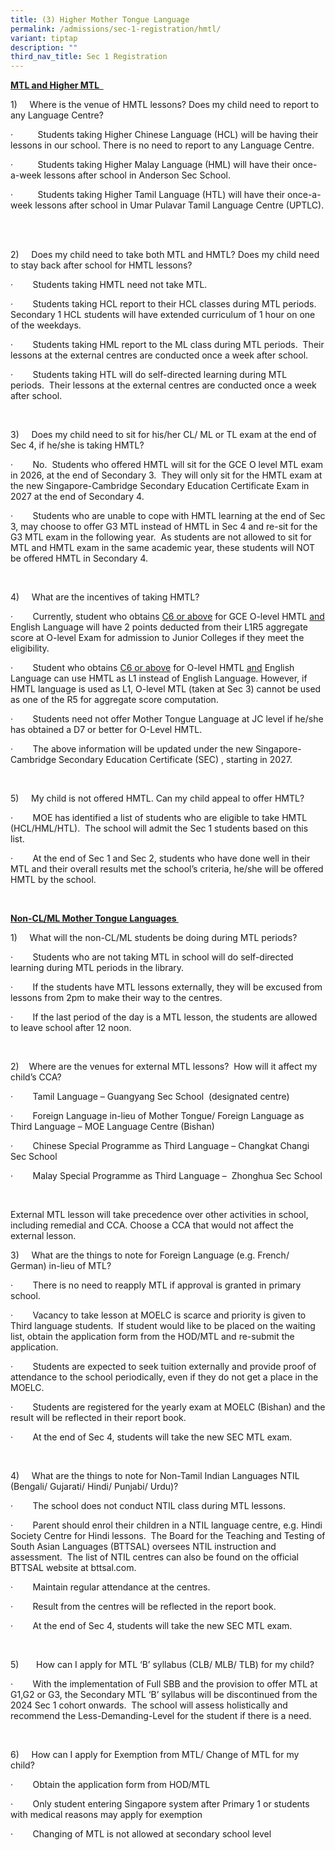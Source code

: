 ```yaml
---
title: (3) Higher Mother Tongue Language
permalink: /admissions/sec-1-registration/hmtl/
variant: tiptap
description: ""
third_nav_title: Sec 1 Registration
---
```

<p><strong><u>MTL and Higher MTL &nbsp;</u></strong></p><p>1)&nbsp;&nbsp;&nbsp;&nbsp; Where is the venue of HMTL lessons? Does my child need to report to any Language Centre?</p><p>·&nbsp;&nbsp;&nbsp;&nbsp;&nbsp;&nbsp;&nbsp;&nbsp;&nbsp; Students taking Higher Chinese Language (HCL) will be having their lessons in our school. There is no need to report to any Language Centre.</p><p>·&nbsp;&nbsp;&nbsp;&nbsp;&nbsp;&nbsp;&nbsp;&nbsp;&nbsp; Students taking Higher Malay Language (HML) will have their once-a-week lessons after school in Anderson Sec School. &nbsp;&nbsp;</p><p>·&nbsp;&nbsp;&nbsp;&nbsp;&nbsp;&nbsp;&nbsp;&nbsp;&nbsp; Students taking Higher Tamil Language (HTL) will have their once-a-week lessons after school in Umar Pulavar Tamil Language Centre (UPTLC). &nbsp;</p><p>&nbsp;</p><p>2)&nbsp;&nbsp;&nbsp;&nbsp; Does my child need to take both MTL and HMTL? Does my child need to stay back after school for HMTL lessons?</p><p>·&nbsp;&nbsp;&nbsp;&nbsp;&nbsp;&nbsp;&nbsp; Students taking HMTL need not take MTL.</p><p>·&nbsp;&nbsp;&nbsp;&nbsp;&nbsp;&nbsp;&nbsp; Students taking HCL report to their HCL classes during MTL periods.&nbsp; Secondary 1 HCL students will have extended curriculum of 1 hour on one of the weekdays.</p><p>·&nbsp;&nbsp;&nbsp;&nbsp;&nbsp;&nbsp;&nbsp; Students taking HML report to the ML class during MTL periods. &nbsp;Their lessons at the external centres are conducted once a week after school.&nbsp;&nbsp;</p><p>·&nbsp;&nbsp;&nbsp;&nbsp;&nbsp;&nbsp;&nbsp; Students taking HTL will do self-directed learning during MTL periods.&nbsp; Their lessons at the external centres are conducted once a week after school.&nbsp;&nbsp;</p><p>&nbsp;</p><p>3)&nbsp;&nbsp;&nbsp;&nbsp; Does my child need to sit for his/her CL/ ML or TL exam at the end of Sec 4, if he/she is taking HMTL?</p><p>·&nbsp;&nbsp;&nbsp;&nbsp;&nbsp;&nbsp;&nbsp; No.&nbsp; Students who offered HMTL will sit for the GCE O level MTL exam in 2026, at the end of Secondary 3.&nbsp; They will only sit for the HMTL exam at the new Singapore-Cambridge Secondary Education Certificate Exam in 2027 at the end of Secondary 4. &nbsp;</p><p>·&nbsp;&nbsp;&nbsp;&nbsp;&nbsp;&nbsp;&nbsp; Students who are unable to cope with HMTL learning at the end of Sec 3, may choose to offer G3 MTL instead of HMTL in Sec 4 and re-sit for the G3 MTL exam in the following year.&nbsp; As students are not allowed to sit for MTL and HMTL exam in the same academic year, these students will NOT be offered HMTL in Secondary 4.</p><p>&nbsp;</p><p>4)&nbsp;&nbsp;&nbsp;&nbsp; What are the incentives of taking HMTL?</p><p>·&nbsp;&nbsp;&nbsp;&nbsp;&nbsp;&nbsp;&nbsp; Currently, student who obtains <u>C6 or above</u> for GCE O-level HMTL <u>and</u> English Language will have 2 points deducted from their L1R5 aggregate score at O-level Exam for admission to Junior Colleges if they meet the eligibility.</p><p>·&nbsp;&nbsp;&nbsp;&nbsp;&nbsp;&nbsp;&nbsp; Student who obtains <u>C6 or above</u> for O-level HMTL <u>and</u> English Language can use HMTL as L1 instead of English Language. However, if HMTL language is used as L1, O-level MTL (taken at Sec 3) cannot be used as one of the R5 for aggregate score computation.&nbsp;</p><p>·&nbsp;&nbsp;&nbsp;&nbsp;&nbsp;&nbsp;&nbsp; Students need not offer Mother Tongue Language at JC level if he/she has obtained a D7 or better for O-Level HMTL.</p><p>·&nbsp;&nbsp;&nbsp;&nbsp;&nbsp;&nbsp;&nbsp; The above information will be updated under the new Singapore-Cambridge Secondary Education Certificate (SEC) , starting in 2027.</p><p>&nbsp;</p><p>5)&nbsp;&nbsp;&nbsp;&nbsp; My child is not offered HMTL. Can my child appeal to offer HMTL?</p><p>·&nbsp;&nbsp;&nbsp;&nbsp;&nbsp;&nbsp;&nbsp; MOE has identified a list of students who are eligible to take HMTL (HCL/HML/HTL).&nbsp; The school will admit the Sec 1 students based on this list.&nbsp;</p><p>·&nbsp;&nbsp;&nbsp;&nbsp;&nbsp;&nbsp;&nbsp; At the end of Sec 1 and Sec 2, students who have done well in their MTL and their overall results met the school’s criteria, he/she will be offered HMTL by the school.&nbsp;&nbsp; &nbsp;&nbsp;</p><p>&nbsp;</p><p><strong><u>Non-CL/ML Mother Tongue Languages&nbsp;</u></strong></p><p>1)&nbsp;&nbsp;&nbsp;&nbsp; What will the non-CL/ML students be doing during MTL periods?&nbsp;&nbsp;</p><p>·&nbsp;&nbsp;&nbsp;&nbsp;&nbsp;&nbsp;&nbsp; Students who are not taking MTL in school will do self-directed learning during MTL periods in the library.&nbsp;</p><p>·&nbsp;&nbsp;&nbsp;&nbsp;&nbsp;&nbsp;&nbsp; If the students have MTL lessons externally, they will be excused from lessons from 2pm to make their way to the centres. &nbsp;&nbsp;</p><p>·&nbsp;&nbsp;&nbsp;&nbsp;&nbsp;&nbsp;&nbsp; If the last period of the day is a MTL lesson, the students are allowed to leave school after 12 noon.</p><p>&nbsp;</p><p>2)&nbsp;&nbsp;&nbsp; Where are the venues for external MTL lessons?&nbsp; How will it affect my child’s CCA?</p><p>·&nbsp;&nbsp;&nbsp;&nbsp;&nbsp;&nbsp;&nbsp; Tamil Language – Guangyang Sec School&nbsp; (designated centre) &nbsp;&nbsp;</p><p>·&nbsp;&nbsp;&nbsp;&nbsp;&nbsp;&nbsp;&nbsp; Foreign Language in-lieu of Mother Tongue/ Foreign Language as Third Language – MOE Language Centre (Bishan)</p><p>·&nbsp;&nbsp;&nbsp;&nbsp;&nbsp;&nbsp;&nbsp; Chinese Special Programme as Third Language – Changkat Changi Sec School</p><p>·&nbsp;&nbsp;&nbsp;&nbsp;&nbsp;&nbsp;&nbsp; Malay Special Programme as Third Language – &nbsp;Zhonghua Sec School</p><p>&nbsp;</p><p>External MTL lesson will take precedence over other activities in school, including remedial and CCA. Choose a CCA that would not affect the external lesson.</p><p></p><p>3)&nbsp;&nbsp;&nbsp;&nbsp; What are the things to note for Foreign Language (e.g. French/ German) in-lieu of MTL?</p><p>·&nbsp;&nbsp;&nbsp;&nbsp;&nbsp;&nbsp;&nbsp; There is no need to reapply MTL if approval is granted in primary school.&nbsp;</p><p>·&nbsp;&nbsp;&nbsp;&nbsp;&nbsp;&nbsp;&nbsp; Vacancy to take lesson at MOELC is scarce and priority is given to Third language students.&nbsp; If student would like to be placed on the waiting list, obtain the application form from the HOD/MTL and re-submit the application.</p><p>·&nbsp;&nbsp;&nbsp;&nbsp;&nbsp;&nbsp;&nbsp; Students are expected to seek tuition externally and provide proof of attendance to the school periodically, even if they do not get a place in the MOELC.</p><p>·&nbsp;&nbsp;&nbsp;&nbsp;&nbsp;&nbsp;&nbsp; Students are registered for the yearly exam at MOELC (Bishan) and the result will be reflected in their report book.</p><p>·&nbsp;&nbsp;&nbsp;&nbsp;&nbsp;&nbsp;&nbsp; At the end of Sec 4, students will take the new SEC MTL exam.</p><p>&nbsp;</p><p>4)&nbsp;&nbsp;&nbsp;&nbsp; What are the things to note for Non-Tamil Indian Languages NTIL (Bengali/ Gujarati/ Hindi/ Punjabi/ Urdu)?&nbsp; <strong>&nbsp;</strong></p><p>·&nbsp;&nbsp;&nbsp;&nbsp;&nbsp;&nbsp;&nbsp; The school does not conduct NTIL class during MTL lessons. &nbsp;&nbsp;</p><p>·&nbsp;&nbsp;&nbsp;&nbsp;&nbsp;&nbsp;&nbsp; Parent should enrol their children in a NTIL language centre, e.g. Hindi Society Centre for Hindi lessons.&nbsp; The Board for the Teaching and Testing of South Asian Languages (BTTSAL) oversees NTIL instruction and assessment.&nbsp; The list of NTIL centres can also be found on the official BTTSAL website at <a rel="noopener noreferrer nofollow" target="_blank">bttsal.com</a>.</p><p>·&nbsp;&nbsp;&nbsp;&nbsp;&nbsp;&nbsp;&nbsp; Maintain regular attendance at the centres.&nbsp;</p><p>·&nbsp;&nbsp;&nbsp;&nbsp;&nbsp;&nbsp;&nbsp; Result from the centres will be reflected in the report book.</p><p>·&nbsp;&nbsp;&nbsp;&nbsp;&nbsp;&nbsp;&nbsp; At the end of Sec 4, students will take the new SEC MTL exam.</p><p>&nbsp;</p><p>5)&nbsp;&nbsp;&nbsp;&nbsp; &nbsp;&nbsp;How can I apply for MTL ‘B’ syllabus (CLB/ MLB/ TLB) for my child?</p><p>·&nbsp;&nbsp;&nbsp;&nbsp;&nbsp;&nbsp;&nbsp; With the implementation of Full SBB and the provision to offer MTL at G1,G2 or G3, the Secondary MTL ‘B’ syllabus will be discontinued from the 2024 Sec 1 cohort onwards.&nbsp; The school will assess holistically and recommend the Less-Demanding-Level for the student if there is a need.&nbsp;</p><p>&nbsp;</p><p>6)&nbsp;&nbsp;&nbsp;&nbsp; How can I apply for Exemption from MTL/ Change of MTL for my child?</p><p>·&nbsp;&nbsp;&nbsp;&nbsp;&nbsp;&nbsp;&nbsp; Obtain the application form from HOD/MTL</p><p>·&nbsp;&nbsp;&nbsp;&nbsp;&nbsp;&nbsp;&nbsp; Only student entering Singapore system after Primary 1 or students with medical reasons may apply for exemption</p><p>·&nbsp;&nbsp;&nbsp;&nbsp;&nbsp;&nbsp;&nbsp; Changing of MTL is not allowed at secondary school level &nbsp;&nbsp;</p>